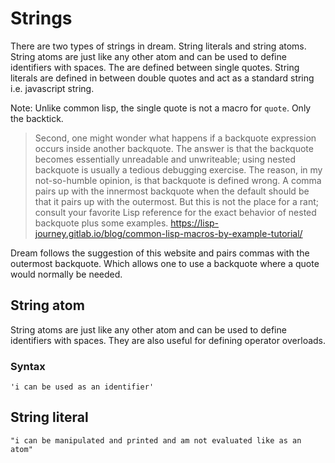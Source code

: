 # Strings

There are two types of strings in dream. String literals and string atoms. String atoms are
just like any other atom and can be used to define identifiers with spaces. The are defined between
single quotes. String literals are defined in between double quotes and act as a standard string
i.e. javascript string.

Note: Unlike common lisp, the single quote is not a macro for `quote`. Only the backtick.

> Second, one might wonder what happens if a backquote expression occurs inside another backquote. The answer is that the backquote becomes essentially unreadable and unwriteable; using nested backquote is usually a tedious debugging exercise. The reason, in my not-so-humble opinion, is that backquote is defined wrong. A comma pairs up with the innermost backquote when the default should be that it pairs up with the outermost. But this is not the place for a rant; consult your favorite Lisp reference for the exact behavior of nested backquote plus some examples.
> https://lisp-journey.gitlab.io/blog/common-lisp-macros-by-example-tutorial/

Dream follows the suggestion of this website and pairs commas with the outermost backquote. Which allows
one to use a backquote where a quote would normally be needed.

## String atom

String atoms are just like any other atom and can be used to define identifiers with spaces. They
are also useful for defining operator overloads.

### Syntax

```
'i can be used as an identifier'
```

## String literal

```
"i can be manipulated and printed and am not evaluated like as an atom"
```
